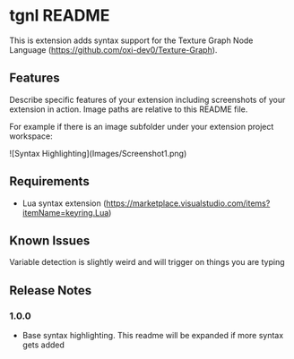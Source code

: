 # tgnl README

This is extension adds syntax support for the Texture Graph Node Language (https://github.com/oxi-dev0/Texture-Graph).

## Features

Describe specific features of your extension including screenshots of your extension in action. Image paths are relative to this README file.

For example if there is an image subfolder under your extension project workspace:

\!\[Syntax Highlighting\]\(Images/Screenshot1.png\)

## Requirements

- Lua syntax extension (https://marketplace.visualstudio.com/items?itemName=keyring.Lua)

## Known Issues

Variable detection is slightly weird and will trigger on things you are typing

## Release Notes

### 1.0.0

- Base syntax highlighting. This readme will be expanded if more syntax gets added
